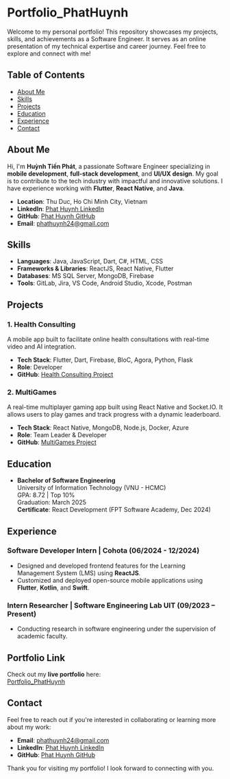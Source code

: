 # Portfolio_PhatHuynh

Welcome to my personal portfolio! This repository showcases my projects, skills, and achievements as a Software Engineer. It serves as an online presentation of my technical expertise and career journey. Feel free to explore and connect with me!

## Table of Contents

- [About Me](#about-me)
- [Skills](#skills)
- [Projects](#projects)
- [Education](#education)
- [Experience](#experience)
- [Contact](#contact)

## About Me

Hi, I'm **Huỳnh Tiến Phát**, a passionate Software Engineer specializing in **mobile development**, **full-stack development**, and **UI/UX design**. My goal is to contribute to the tech industry with impactful and innovative solutions. I have experience working with **Flutter**, **React Native**, and **Java**.

- **Location**: Thu Duc, Ho Chi Minh City, Vietnam
- **LinkedIn**: [Phat Huynh LinkedIn](https://www.linkedin.com/in/phathuynh24)
- **GitHub**: [Phat Huynh GitHub](https://github.com/phathuynh24)
- **Email**: phathuynh24@gmail.com

## Skills

- **Languages**: Java, JavaScript, Dart, C#, HTML, CSS
- **Frameworks & Libraries**: ReactJS, React Native, Flutter
- **Databases**: MS SQL Server, MongoDB, Firebase
- **Tools**: GitLab, Jira, VS Code, Android Studio, Xcode, Postman

## Projects

### 1. **Health Consulting**
A mobile app built to facilitate online health consultations with real-time video and AI integration.

- **Tech Stack**: Flutter, Dart, Firebase, BloC, Agora, Python, Flask
- **Role**: Developer
- **GitHub**: [Health Consulting Project](https://github.com/bduy1011/SE121.O11-Do_An_1)

### 2. **MultiGames**
A real-time multiplayer gaming app built using React Native and Socket.IO. It allows users to play games and track progress with a dynamic leaderboard.

- **Tech Stack**: React Native, MongoDB, Node.js, Docker, Azure
- **Role**: Team Leader & Developer
- **GitHub**: [MultiGames Project](https://github.com/thienenpi/MultiGames)

## Education

- **Bachelor of Software Engineering**  
  University of Information Technology (VNU - HCMC)  
  GPA: 8.72 | Top 10%  
  Graduation: March 2025  
  **Certificate**: React Development (FPT Software Academy, Dec 2024)

## Experience

### Software Developer Intern | **Cohota** (06/2024 - 12/2024)
- Designed and developed frontend features for the Learning Management System (LMS) using **ReactJS**.
- Customized and deployed open-source mobile applications using **Flutter**, **Kotlin**, and **Swift**.

### Intern Researcher | **Software Engineering Lab UIT** (09/2023 – Present)
- Conducting research in software engineering under the supervision of academic faculty.

## Portfolio Link

Check out my **live portfolio** here:  
[Portfolio_PhatHuynh](https://phathuynh.onrender.com)

## Contact

Feel free to reach out if you're interested in collaborating or learning more about my work:
- **Email**: phathuynh24@gmail.com
- **LinkedIn**: [Phat Huynh LinkedIn](https://www.linkedin.com/in/phathuynh24)
- **GitHub**: [Phat Huynh GitHub](https://github.com/phathuynh24)

Thank you for visiting my portfolio! I look forward to connecting with you.
